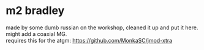 # m2 bradley
made by some dumb russian on the workshop, cleaned it up and put it here. might add a coaxial MG.  
requires this for the atgm: https://github.com/MonkaSC/jmod-xtra
